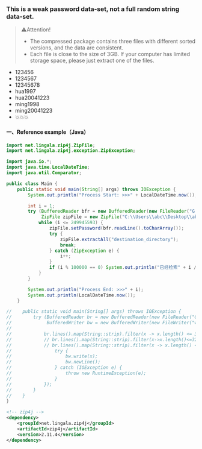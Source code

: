### This is a weak password data-set, not a full random string data-set.

> ⚠️Attention!
>
> - The compressed package contains three files with different sorted versions, and  the data are consistent. 
> - Each file is close to the size of 3GB. If your computer  has limited storage space, please just extract one of the files.

- 123456
- 1234567
- 12345678
- hua1997
- hua20041223
- ming1998
- ming20041223
- 💥💥💥



#### 一、Reference example（Java）

```java
import net.lingala.zip4j.ZipFile;
import net.lingala.zip4j.exception.ZipException;

import java.io.*;
import java.time.LocalDateTime;
import java.util.Comparator;

public class Main {
    public static void main(String[] args) throws IOException {
        System.out.println("Process Start: >>>" + LocalDateTime.now());

        int i = 1;
        try (BufferedReader bfr = new BufferedReader(new FileReader("G:\\weak_password_length_sorted.data"));
             ZipFile zipFile = new ZipFile("C:\\Users\\abc\\Desktop\\abc1.zip");) {
            while (i <= 249945593) {
                zipFile.setPassword(bfr.readLine().toCharArray());
                try {
                    zipFile.extractAll("destination_directory");
                    break;
                } catch (ZipException e) {
                    i++;
                }
                if (i % 100000 == 0) System.out.println("已经检索" + i / 10000 + "W条数据了，请稍后！");
            }
        }

        System.out.println("Process End: >>>" + i);
        System.out.println(LocalDateTime.now());
    }

//    public static void main(String[] args) throws IOException {
//        try (BufferedReader br = new BufferedReader(new FileReader("G:\\常见弱口令\\weak_password_name_sorted_desc.data"));
//             BufferedWriter bw = new BufferedWriter(new FileWriter("weak_password_length_sorted.data"))) {
//
//            br.lines().map(String::strip).filter(x -> x.length() <= 32).sorted(Comparator.comparingInt(String::length)).distinct().forEach(x -> {
//            // br.lines().map(String::strip).filter(x->x.length()<=32).sorted().distinct().forEach(x->{
//            // br.lines().map(String::strip).filter(x -> x.length() <= 32).sorted(Comparator.reverseOrder()).distinct().forEach(x -> {
//                try {
//                    bw.write(x);
//                    bw.newLine();
//                } catch (IOException e) {
//                    throw new RuntimeException(e);
//                }
//            });
//        }
//    }
}
```

```xml
<!-- zip4j -->
<dependency>
    <groupId>net.lingala.zip4j</groupId>
    <artifactId>zip4j</artifactId>
    <version>2.11.4</version>
</dependency>
```

